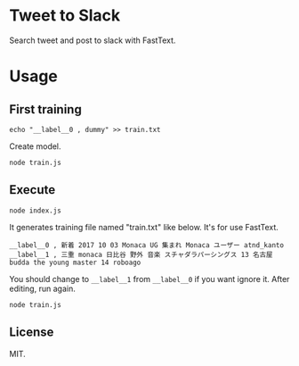 # Tweet to Slack

Search tweet and post to slack with FastText.

# Usage

## First training

```
echo "__label__0 , dummy" >> train.txt
```

Create model.

```
node train.js
```

## Execute

```
node index.js
```

It generates training file named "train.txt" like below. It's for use FastText.

```
__label__0 , 新着 2017 10 03 Monaca UG 集まれ Monaca ユーザー atnd_kanto
__label__1 , 三重 monaca 日比谷 野外 音楽 スチャダラパーシングス 13 名古屋 budda the young master 14 roboago
```

You should change to `__label__1` from `__label__0` if you want ignore it. After editing, run again.

```
node train.js
```

## License

MIT.
